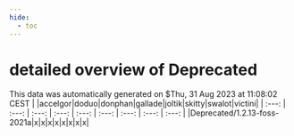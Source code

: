 ```yaml
---
hide:
  - toc
---
```


detailed overview of Deprecated
===============================


This data was automatically generated on $Thu, 31 Aug 2023 at 11:08:02 CEST
| |accelgor|doduo|donphan|gallade|joltik|skitty|swalot|victini|
| :---: | :---: | :---: | :---: | :---: | :---: | :---: | :---: | :---: |
|Deprecated/1.2.13-foss-2021a|x|x|x|x|x|x|x|x|
